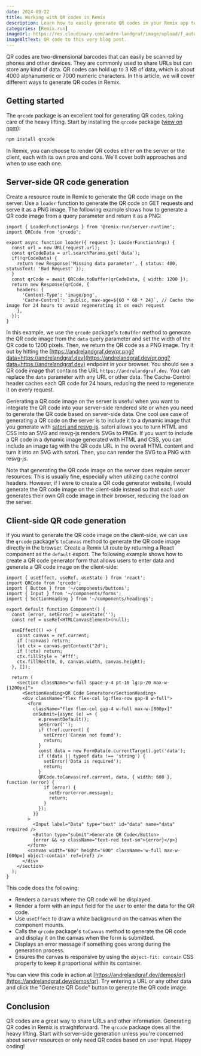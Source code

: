 ```yaml
---
date: 2024-09-22
title: Working with QR codes in Remix
description: Learn how to easily generate QR codes in your Remix app to share URLs and other information with your users.
categories: [Remix.run]
imageUrl: https://res.cloudinary.com/andre-landgraf/image/upload/f_auto,q_auto/v1727054031/andrelandgraf.dev/qr-blog-post_uftbuq
imageAltText: QR code to this very blog post.
---
```


QR codes are two-dimensional barcodes that can easily be scanned by phones and other devices. They are commonly used to share URLs but can store any kind of data. QR codes can hold up to 3 KB of data, which is about 4000 alphanumeric or 7000 numeric characters. In this article, we will cover different ways to generate QR codes in Remix.

## Getting started

The `qrcode` package is an excellent tool for generating QR codes, taking care of the heavy lifting. Start by installing the `qrcode` package ([view on npm](https://www.npmjs.com/package/qrcode)):

```bash
npm install qrcode
```

In Remix, you can choose to render QR codes either on the server or the client, each with its own pros and cons. We'll cover both approaches and when to use each one.

## Server-side QR code generation

Create a resource route in Remix to generate the QR code image on the server. Use a `loader` function to generate the QR code on GET requests and serve it as a PNG image. The following example shows how to generate a QR code image from a query parameter and return it as a PNG:

```tsx
import { LoaderFunctionArgs } from '@remix-run/server-runtime';
import QRCode from 'qrcode';

export async function loader({ request }: LoaderFunctionArgs) {
  const url = new URL(request.url);
  const qrCodeData = url.searchParams.get('data');
  if(!qrCodeData) {
    return new Response('Missing data parameter', { status: 400, statusText: 'Bad Request' });
  }
  const qrCode = await QRCode.toBuffer(qrCodeData, { width: 1200 });
  return new Response(qrCode, {
    headers: {
      'Content-Type': 'image/png',
      'Cache-Control': `public, max-age=${60 * 60 * 24}`, // Cache the image for 24 hours to avoid regenerating it on each request
    },
  });
}
```

In this example, we use the `qrcode` package's `toBuffer` method to generate the QR code image from the `data` query parameter and set the width of the QR code to 1200 pixels. Then, we return the QR code as a PNG image. Try it out by hitting the [https://andrelandgraf.dev/qr.png?data=https://andrelandgraf.dev](https://andrelandgraf.dev/qr.png?data=https://andrelandgraf.dev) endpoint in your browser. You should see a QR code image that contains the URL `https://andrelandgraf.dev`. You can replace the `data` parameter with any URL or other data. The Cache-Control header caches each QR code for 24 hours, reducing the need to regenerate it on every request.

Generating a QR code image on the server is useful when you want to integrate the QR code into your server-side rendered site or when you need to generate the QR code based on server-side data. One cool use case of generating a QR code on the server is to include it to a dynamic image that you generate with [satori and resvg-js](https://www.jacobparis.com/content/remix-og). satori allows you to turn HTML and CSS into an SVG and resvg-js renders SVGs to PNGs. If you want to include a QR code in a dynamic image generated with HTML and CSS, you can include an image tag with the QR code URL in the overall HTML content and turn it into an SVG with satori. Then, you can render the SVG to a PNG with resvg-js.

Note that generating the QR code image on the server does require server resources. This is usually fine, especially when utilizing cache control headers. However, if I were to create a QR code generator website, I would generate the QR code image on the client-side instead so that each user generates their own QR code image in their browser, reducing the load on the server.

## Client-side QR code generation

If you want to generate the QR code image on the client-side, we can use the `qrcode` package's `toCanvas` method to generate the QR code image directly in the browser. Create a Remix UI route by returning a React component as the `default` export. The following example shows how to create a QR code generator form that allows users to enter data and generate a QR code image on the client-side:

```tsx
import { useEffect, useRef, useState } from 'react';
import QRCode from 'qrcode';
import { Button } from '~/components/buttons';
import { Input } from '~/components/forms';
import { SectionHeading } from '~/components/headings';

export default function Component() {
  const [error, setError] = useState('');
  const ref = useRef<HTMLCanvasElement>(null);

  useEffect(() => {
    const canvas = ref.current;
    if (!canvas) return;
    let ctx = canvas.getContext("2d");
    if (!ctx) return;
    ctx.fillStyle = '#fff';
    ctx.fillRect(0, 0, canvas.width, canvas.height);
  }, []);

  return (
    <section className="w-full space-y-4 pt-10 lg:p-20 max-w-[1200px]">
      <SectionHeading>QR Code Generator</SectionHeading>
      <div className="flex flex-col lg:flex-row gap-8 w-full">
        <form
          className="flex flex-col gap-4 w-full max-w-[800px]"
          onSubmit={async (e) => {
            e.preventDefault();
            setError('');
            if (!ref.current) {
              setError('Canvas not found');
              return;
            }
            const data = new FormData(e.currentTarget).get('data');
            if (!data || typeof data !== 'string') {
              setError('Data is required');
              return;
            }
            QRCode.toCanvas(ref.current, data, { width: 600 }, function (error) {
              if (error) {
                setError(error.message);
                return;
              }
            });
          }}
        >
          <Input label="Data" type="text" id="data" name="data" required />
          <Button type="submit">Generate QR Code</Button>
          {error && <p className="text-red text-sm">{error}</p>}
        </form>
        <canvas width="600" height="600" className='w-full max-w-[600px] object-contain' ref={ref} />
      </div>
    </section>
  );
}
```

This code does the following:

- Renders a canvas where the QR code will be displayed.
- Render a form with an input field for the user to enter the data for the QR code.
- Use `useEffect` to draw a white background on the canvas when the component mounts.
- Calls the `qrcode` package's `toCanvas` method to generate the QR code and display it on the canvas when the form is submitted.
- Displays an error message if something goes wrong during the generation process.
- Ensures the canvas is responsive by using the `object-fit: contain` CSS property to keep it proportional within its container.

You can view this code in action at [https://andrelandgraf.dev/demos/qr](https://andrelandgraf.dev/demos/qr). Try entering a URL or any other data and click the "Generate QR Code" button to generate the QR code image.

## Conclusion

QR codes are a great way to share URLs and other information. Generating QR codes in Remix is straightforward. The `qrcode` package does all the heavy lifting. Start with server-side generation unless you're concerned about server resources or only need QR codes based on user input. Happy coding!